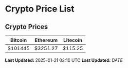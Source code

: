 # Crypto Price List

## Crypto Prices
| Bitcoin | Ethereum | Litecoin |
| ------- | -------- | -------- |
| $101445 | $3251.27 | $115.25 |
**Last Updated:** 2025-01-21 02:10 UTC
**Last Updated:** $DATE$
